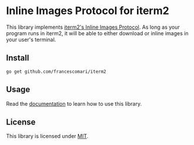 # Inline Images Protocol for iterm2

This library implements [iterm2's Inline Images Protocol][1]. As long as your
program runs in iterm2, it will be able to either download or inline images in
your user's terminal.

## Install

```
go get github.com/francescomari/iterm2
```

## Usage

Read the [documentation][2] to learn how to use this library.

## License

This library is licensed under [MIT](LICENSE).

[1]: https://iterm2.com/documentation-images.html
[2]: https://pkg.go.dev/github.com/francescomari/iterm2
